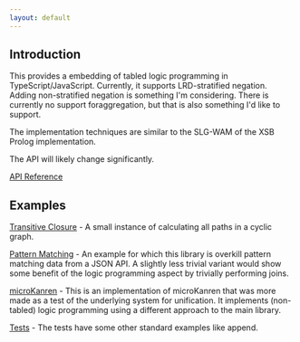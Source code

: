 ```yaml
---
layout: default
---
```


## Introduction

This provides a embedding of tabled logic programming in TypeScript/JavaScript.
Currently, it supports LRD-stratified negation. Adding non-stratified negation is
something I'm considering. There is currently no support foraggregation, but
that is also something I'd like to support.

The implementation techniques are similar to the SLG-WAM of the XSB Prolog
implementation.

The API will likely change significantly.

[API Reference](doc/index.html)

## Examples

[Transitive Closure](examples/path.html) - A small instance of calculating all
paths in a cyclic graph.

[Pattern Matching](examples/github.html) - An example for which this library is
overkill pattern matching data from a JSON API. A slightly less trivial variant
would show some benefit of the logic programming aspect by trivially performing
joins.

[microKanren](examples/kanren.ts) - This is an implementation of microKanren
that was more made as a test of the underlying system for unification. It
implements (non-tabled) logic programming using a different approach to the
main library.

[Tests](https://github.com/derekelkins/slgjs/blob/master/slg.spec.ts) - The
tests have some other standard examples like append.
